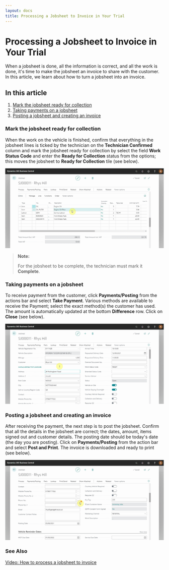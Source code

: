 ```yaml
---
layout: docs
title: Processing a Jobsheet to Invoice in Your Trial
---
```


# Processing a Jobsheet to Invoice in Your Trial

When a jobsheet is done, all the information is correct, and all the work is done, it's time to make the jobsheet an invoice to share with the customer. In this article, we learn about how to turn a jobsheet into an invoice.

## In this article

1. [Mark the jobsheet ready for collection](#mark-the-jobsheet-ready-for-collection)
2. [Taking payments on a jobsheet](#taking-payments-on-a-jobsheet)
3. [Posting a jobsheet and creating an invoice](#posting-a-jobsheet-and-creating-an-invoice)

### Mark the jobsheet ready for collection
When the work on the vehicle is finished, confirm that everything in the jobsheet lines is ticked by the technician on the **Technician Confirmed** column and mark the jobsheet ready for collection by select the field **Work Status Code** and enter the **Ready for Collection** status from the options; this moves the jobsheet to **Ready for Collection** tile (see below).

![](media/garagehive-trial-processing-a-jobsheet-to-invoice1.gif)

> **Note:** 
>
> For the jobsheet to be complete, the technician must mark it **Complete**.

### Taking payments on a jobsheet
To receive payment from the customer, click **Payments/Posting** from the actions bar and select **Take Payment**. Various methods are available to receive the Payment; select the exact method(s) the customer has used. The amount is automatically updated at the bottom **Difference** row. Click on **Close** (see below). 

![](media/garagehive-trial-processing-a-jobsheet-to-invoice2.gif)

### Posting a jobsheet and creating an invoice
After receiving the payment, the next step is to post the jobsheet. Confirm that all the details in the jobsheet are correct; the dates, amount, items signed out and customer details. The posting date should be today's date (the day you are posting). Click on **Payments/Posting** from the action bar and select **Post and Print**. The invoice is downloaded and ready to print (see below).

![](media/garagehive-trial-processing-a-jobsheet-to-invoice3.gif) 

### **See Also**

[Video: How to process a jobsheet to invoice](https://www.youtube.com/watch?v=SdgMs_uS9Y0&t=62s&:target="_blank")